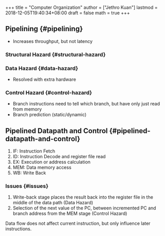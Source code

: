 +++
title = "Computer Organization"
author = ["Jethro Kuan"]
lastmod = 2018-12-05T19:40:34+08:00
draft = false
math = true
+++

## Pipelining {#pipelining}

-   Increases throughput, but not latency


### Structural Hazard {#structural-hazard}


### Data Hazard {#data-hazard}

-   Resolved with extra hardware


### Control Hazard {#control-hazard}

-   Branch instructions need to tell which branch, but have only just
    read from memory
-   Branch prediction (static/dynamic)


## Pipelined Datapath and Control {#pipelined-datapath-and-control}

1.  IF: Instruction Fetch
2.  ID: Instruction Decode and register file read
3.  EX: Execution or address calculation
4.  MEM: Data memory access
5.  WB: Write Back


### Issues {#issues}

1.  Write-back stage places the result back into the register file in
    the middle of the data path (Data Hazard)
2.  Selection of the next value of the PC, between incremented PC and
    branch address from the MEM stage (Control Hazard)

Data flow does not affect current instruction, but only influence
later instructions.
